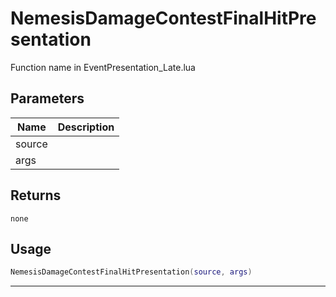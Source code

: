 # NemesisDamageContestFinalHitPresentation

Function name in EventPresentation_Late.lua

## Parameters

| Name   | Description |
| ------ | ----------- |
| source |             |
| args   |             |

## Returns

`none`

## Usage

```lua
NemesisDamageContestFinalHitPresentation(source, args)
```

---
